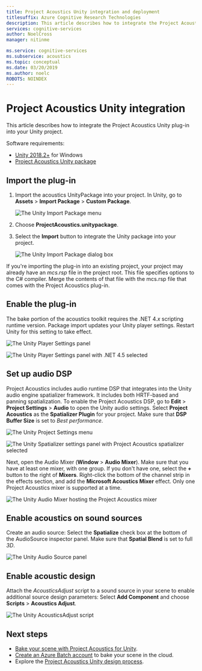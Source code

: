 ```yaml
---
title: Project Acoustics Unity integration and deployment
titlesuffix: Azure Cognitive Research Technologies
description: This article describes how to integrate the Project Acoustics Unity plug-in into your Unity project.
services: cognitive-services
author: NoelCross
manager: nitinme

ms.service: cognitive-services
ms.subservice: acoustics
ms.topic: conceptual
ms.date: 03/20/2019
ms.author: noelc
ROBOTS: NOINDEX
---
```


# Project Acoustics Unity integration
This article describes how to integrate the Project Acoustics Unity plug-in into your Unity project.

Software requirements:
* [Unity 2018.2+](https://unity3d.com) for Windows
* [Project Acoustics Unity package](https://www.microsoft.com/download/details.aspx?id=57346)

## Import the plug-in
1. Import the acoustics UnityPackage into your project. 
 In Unity, go to **Assets** > **Import Package** > **Custom Package**.

    ![The Unity Import Package menu](media/import-package.png)  

1. Choose **ProjectAcoustics.unitypackage**.

1. Select the **Import** button to integrate the Unity package into your project.

    ![The Unity Import Package dialog box](media/import-dialog.png)  

If you're importing the plug-in into an existing project, your project may already have an *mcs.rsp* file in the project root. This file specifies options to the C# compiler. Merge the contents of that file with the mcs.rsp file that comes with the Project Acoustics plug-in.

## Enable the plug-in
The bake portion of the acoustics toolkit requires the .NET 4.*x* scripting runtime version. Package import updates your Unity player settings. Restart Unity for this setting to take effect.

![The Unity Player Settings panel](media/player-settings.png)

![The Unity Player Settings panel with .NET 4.5 selected](media/net45.png)

## Set up audio DSP
Project Acoustics includes audio runtime DSP that integrates into the Unity audio engine spatializer framework. It includes both HRTF-based and panning spatialization. To enable the Project Acoustics DSP, go to **Edit** > **Project Settings** > **Audio** to open the Unity audio settings. Select **Project Acoustics** as the **Spatializer Plugin** for your project. Make sure that **DSP Buffer Size** is set to *Best performance*.

![The Unity Project Settings menu](media/project-settings.png)  

![The Unity Spatializer settings panel with Project Acoustics spatializer selected](media/choose-spatializer.png)

Next, open the Audio Mixer (**Window** > **Audio Mixer**). Make sure that you have at least one mixer, with one group. If you don't have one, select the **+** button to the right of **Mixers**. Right-click the bottom of the channel strip in the effects section, and add the **Microsoft Acoustics Mixer** effect. Only one Project Acoustics mixer is supported at a time.

![The Unity Audio Mixer hosting the Project Acoustics mixer](media/audio-mixer.png)

## Enable acoustics on sound sources
Create an audio source: Select the **Spatialize** check box at the bottom of the AudioSource inspector panel. Make sure that **Spatial Blend** is set to full *3D*.  

![The Unity Audio Source panel](media/audio-source.png)

## Enable acoustic design
Attach the *AcousticsAdjust* script to a sound source in your scene to enable additional source design parameters: Select **Add Component** and choose **Scripts** > **Acoustics Adjust**.

![The Unity AcousticsAdjust script](media/acoustics-adjust.png)

## Next steps
* [Bake your scene with Project Acoustics for Unity](unity-baking.md).
* [Create an Azure Batch account](create-azure-account.md) to bake your scene in the cloud.
* Explore the [Project Acoustics Unity design process](unity-workflow.md).
